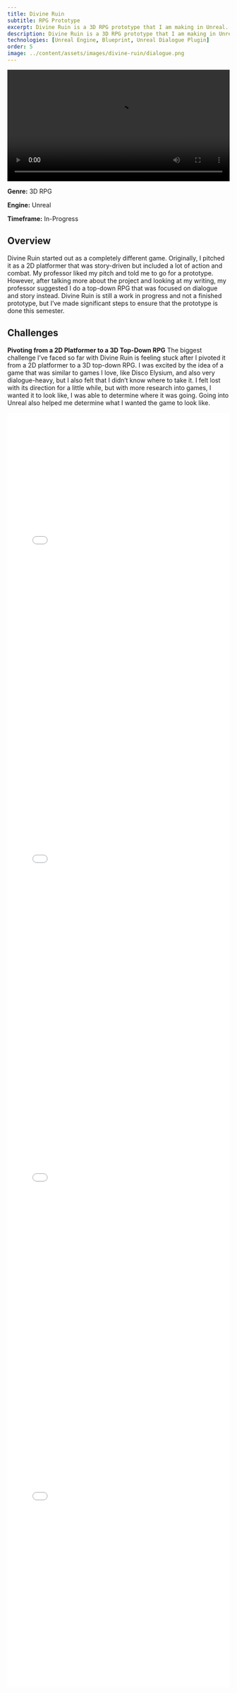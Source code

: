 ```yaml
---
title: Divine Ruin
subtitle: RPG Prototype
excerpt: Divine Ruin is a 3D RPG prototype that I am making in Unreal.
description: Divine Ruin is a 3D RPG prototype that I am making in Unreal.
technologies: [Unreal Engine, Blueprint, Unreal Dialogue Plugin]
order: 5
image: ../content/assets/images/divine-ruin/dialogue.png
---
```



<video width="100%" controls>
  <source src="../content/assets/images/divine-ruin/Divine Ruin Screen.mp4" type="video/mp4">
  Your browser does not support the video tag. 
</video>

**Genre:** 3D RPG

**Engine:** Unreal

**Timeframe:** In-Progress

## Overview

Divine Ruin started out as a completely different game. Originally, I pitched it as a 2D platformer that was story-driven but included a lot of action and combat. My professor liked my pitch and told me to go for a prototype. However, after talking more about the project and looking at my writing, my professor suggested I do a top-down RPG that was focused on dialogue and story instead. 
Divine Ruin is still a work in progress and not a finished prototype, but I’ve made significant steps to ensure that the prototype is done this semester.

## Challenges

**Pivoting from a 2D Platformer to a 3D Top-Down RPG**
The biggest challenge I’ve faced so far with Divine Ruin is feeling stuck after I pivoted it from a 2D platformer to a 3D top-down RPG. I was excited by the idea of a game that was similar to games I love, like Disco Elysium, and also very dialogue-heavy, but I also felt that I didn’t know where to take it. I felt lost with its direction for a little while, but with more research into games, I wanted it to look like, I was able to determine where it was going. Going into Unreal also helped me determine what I wanted the game to look like. 

<embed src="../content/assets/images/divine-ruin/Chloe_Walsh_BeatSheet.pdf" width="100%" height="720" type='application/pdf'>

<embed src="../content/assets/images/divine-ruin/Chloe_Walsh_CharacterDescriptions.pdf" width="100%" height="720" type='application/pdf'>

<embed src="../content/assets/images/divine-ruin/Divine Ruin Script.pdf" width="100%" height="720" type='application/pdf'>

<embed src="../content/assets/images/divine-ruin/Walsh_Pitch.pdf" width="100%" height="720" type='application/pdf'>